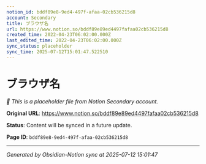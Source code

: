 ```yaml
---
notion_id: bddf89e8-9ed4-497f-afaa-02cb536215d8
account: Secondary
title: ブラウザ名
url: https://www.notion.so/bddf89e89ed4497fafaa02cb536215d8
created_time: 2022-04-23T06:02:00.000Z
last_edited_time: 2022-04-23T06:02:00.000Z
sync_status: placeholder
sync_time: 2025-07-12T15:01:47.522510
---
```


# ブラウザ名

*🔄 This is a placeholder file from Notion Secondary account.*

**Original URL**: https://www.notion.so/bddf89e89ed4497fafaa02cb536215d8

**Status**: Content will be synced in a future update.

**Page ID**: `bddf89e8-9ed4-497f-afaa-02cb536215d8`

---

*Generated by Obsidian-Notion sync at 2025-07-12 15:01:47*

